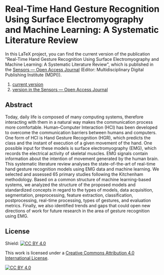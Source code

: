 # Real-Time Hand Gesture Recognition Using Surface Electromyography and Machine Learning: A Systematic Literature Review

In this LaTeX project, you can find the current version of the publication "Real-Time Hand Gesture Recognition Using Surface Electromyography and Machine Learning: A Systematic Literature Review", which is published in the [Sensors — Open Access Journal](https://www.mdpi.com/journal/sensors) (Editor: Multidisciplinary Digital Publishing Institute (MDPI)).  

1. [current version](https://github.com/andresjarami/Real-Time-Hand-Gesture-Recognition-Using-Surface-Electromyography-and-Machine-Learning-A-Systematic/blob/master/sensors-669931-proof.pdf)
2. [version in the Sensors — Open Access Journal](https://www.mdpi.com/1424-8220/20/9/2467)

## Abstract

Today, daily life is composed of many computing systems, therefore interacting with them in a natural way makes the communication process more comfortable. Human–Computer Interaction (HCI) has been developed to overcome the communication barriers between humans and
computers. One form of HCI is Hand Gesture Recognition (HGR), which predicts the class and the instant of execution of a given movement of the hand. One possible input for these models is surface electromyography (EMG), which records the electrical activity of skeletal muscles. EMG signals contain information about the intention of movement generated by the human brain. This systematic literature review analyses the state-of-the-art of real-time hand gesture recognition models using EMG data and machine learning. We selected and assessed 65 primary studies following the Kitchenham methodology. Based on a common structure of machine learning-based systems, we analyzed
the structure of the proposed models and standardized concepts in regard to the types of models, data acquisition, segmentation, preprocessing, feature extraction, classification, postprocessing, real-time processing, types of gestures, and evaluation metrics. Finally, we also identified trends and gaps that could open new directions of work for future research in the area of gesture recognition using EMG.

## License

Shield: [![CC BY 4.0][cc-by-shield]][cc-by]

This work is licensed under a [Creative Commons Attribution 4.0 International
License][cc-by].

[![CC BY 4.0][cc-by-image]][cc-by]

[cc-by]: http://creativecommons.org/licenses/by/4.0/
[cc-by-image]: https://i.creativecommons.org/l/by/4.0/88x31.png
[cc-by-shield]: https://img.shields.io/badge/License-CC%20BY%204.0-lightgrey.svg
